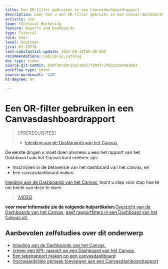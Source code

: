 ```yaml
---
title: Een OR-filter gebruiken in een Canvasdashboardrapport
description: Leer hoe u een OR-filter gebruikt in een Canvas-dashboardrapport.
activity: use
team: Technical Marketing
feature: Reports and Dashboards
type: Tutorial
role: User
level: Beginner
jira: KT-18770
last-substantial-update: 2025-09-30T00:00:00Z
recommendations: noDisplay,catalog
doc-type: video
source-git-commit: bbdf99c6bc1be714077fd94fc3f8325394de36b3
workflow-type: tm+mt
source-wordcount: '129'
ht-degree: 0%

---
```


# Een OR-filter gebruiken in een Canvasdashboardrapport

>[!PREREQUISITES]
>
>* [&#x200B; Inleiding aan de Dashboards van het Canvas &#x200B;](/help/reporting/canvas-dashboards/introduction-to-canvas-dashboards.md)

De eerste dingen u moet doen alvorens u een het rapport van het Dashboard van het Canvas **&#x200B;**&#x200B;kunt creëren zijn:

* Inschrijven in de bètaversie van het dashboard van het canvas, en
* Een canvasdashboard maken

[&#x200B; Inleiding aan de Dashboards van het Canvas &#x200B;](/help/reporting/canvas-dashboards/introduction-to-canvas-dashboards.md) toont u stap voor stap hoe te om beide van deze te doen.

>[!VIDEO](https://video.tv.adobe.com/v/3475387/?quality=12&learn=on&enablevpops=1&captions=dut)

**voor meer informatie zie de volgende hulpartikelen:**
[&#x200B; Overzicht van de Dashboards van het Canvas &#x200B;](https://experienceleague.adobe.com/nl/docs/workfront/using/reporting/canvas-dashboards/canvas-dashboards-overview)
[&#x200B; geef rapportfilters in een Dashboard van het Canvas uit &#x200B;](https://experienceleague.adobe.com/nl/docs/workfront/using/reporting/canvas-dashboards/manage-reports/edit-report-filters)

## Aanbevolen zelfstudies over dit onderwerp

* [&#x200B; Inleiding aan de Dashboards van het Canvas &#x200B;](/help/reporting/canvas-dashboards/introduction-to-canvas-dashboards.md)
* [&#x200B; creeer een KPI- rapport op een Dashboard van het Canvas &#x200B;](/help/reporting/canvas-dashboards/create-a-kpi-report-on-a-canvas-dashboard.md)
* [Een tabelrapport maken op een canvasdashboard](/help/reporting/canvas-dashboards/create-a-table-report-on-a-canvas-dashboard.md)
* [Voorwaardelijke opmaak toevoegen aan een Canvasdashboardrapport](/help/reporting/canvas-dashboards/add-conditional-formatting-to-a-canvas-dashboard-report.md)
